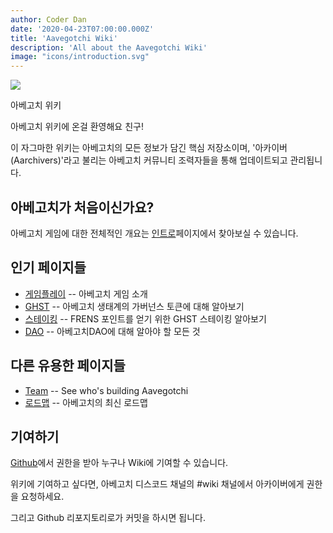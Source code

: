 ```yaml
---
author: Coder Dan
date: '2020-04-23T07:00:00.000Z'
title: 'Aavegotchi Wiki'
description: 'All about the Aavegotchi Wiki'
image: "icons/introduction.svg"
---
```


<div class="headerImageContainer">
<img class="headerImage" src="/icons/introduction.svg">
<p class="headerImageText">아베고치 위키</p>
</div>

아베고치 위키에 온걸 환영해요 친구!

이 자그마한 위키는 아베고치의 모든 정보가 담긴 핵심 저장소이며, '아카이버(Aarchivers)'라고 불리는 아베고치 커뮤니티 조력자들을 통해 업데이트되고 관리됩니다.

## 아베고치가 처음이신가요?

아베고치 게임에 대한 전체적인 개요는 [인트로](https://wiki.aavegotchi.com/introduction)페이지에서 찾아보실 수 있습니다.

## 인기 페이지들
* [게임플레이](https://wiki.aavegotchi.com/gameplay) -- 아베고치 게임 소개
* [GHST](https://wiki.aavegotchi.com/ghst) -- 아베고치 생태계의 가버넌스 토큰에 대해 알아보기
* [스테이킹](https://wiki.aavegotchi.com/staking) -- FRENS 포인트를 얻기 위한 GHST 스테이킹 알아보기
* [DAO](https://wiki.aavegotchi.com/dao) -- 아베고치DAO에 대해 알아야 할 모든 것

## 다른 유용한 페이지들

* [Team](https://wiki.aavegotchi.com/team) -- See who's building Aavegotchi
* [로드맵](https://wiki.aavegotchi.com/roadmap) -- 아베고치의 최신 로드맵



## 기여하기

[Github](https://github.com/aavegotchi/aavegotchi-wiki)에서 권한을 받아 누구나 Wiki에 기여할 수 있습니다.

위키에 기여하고 싶다면, 아베고치 디스코드 채널의 #wiki 채널에서 아카이버에게 권한을 요청하세요.

그리고 Github 리포지토리로가 커밋을 하시면 됩니다. 